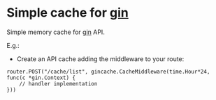 # Simple cache for [gin](github.com/gin-gonic/gin)

Simple memory cache for [gin](github.com/gin-gonic/gin) API. 

E.g.:

- Create an API cache adding the middleware to your route:
```
router.POST("/cache/list", gincache.CacheMiddleware(time.Hour*24, func(c *gin.Context) {
    // handler implementation		
}))
```
